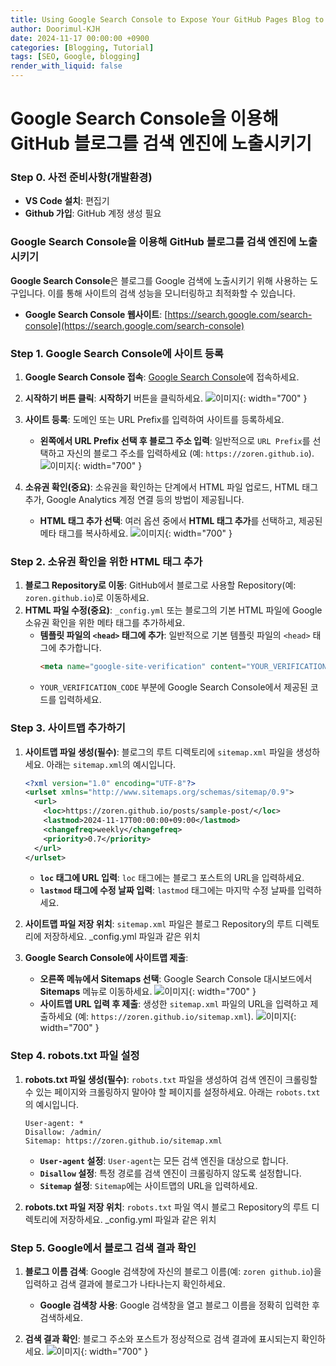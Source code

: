 ```yaml
---
title: Using Google Search Console to Expose Your GitHub Pages Blog to Search Engines
author: Doorimul-KJH
date: 2024-11-17 00:00:00 +0900
categories: [Blogging, Tutorial]
tags: [SEO, Google, blogging]
render_with_liquid: false
---
```



# Google Search Console을 이용해 GitHub 블로그를 검색 엔진에 노출시키기

### Step 0. 사전 준비사항(개발환경)

- **VS Code 설치**: 편집기
- **Github 가입**: GitHub 계정 생성 필요

### Google Search Console을 이용해 GitHub 블로그를 검색 엔진에 노출시키기

**Google Search Console**은 블로그를 Google 검색에 노출시키기 위해 사용하는 도구입니다. 이를 통해 사이트의 검색 성능을 모니터링하고 최적화할 수 있습니다.

- **Google Search Console 웹사이트**: [https://search.google.com/search-console](https://search.google.com/search-console)

### Step 1. Google Search Console에 사이트 등록

1. **Google Search Console 접속**: [Google Search Console](https://search.google.com/search-console)에 접속하세요.

2. **시작하기 버튼 클릭**:  **시작하기** 버튼을 클릭하세요.
   ![이미지](https://doorimul-kjh.github.io/assets/img/posts/google_search_engine_start.png){: width="700" }

3. **사이트 등록**: 도메인 또는 URL Prefix를 입력하여 사이트를 등록하세요. 
   - **왼쪽에서 URL Prefix 선택 후 블로그 주소 입력**: 일반적으로 `URL Prefix`를 선택하고 자신의 블로그 주소를 입력하세요 (예: `https://zoren.github.io`).
   ![이미지](https://doorimul-kjh.github.io/assets/img/posts/google_search_engine_url.png){: width="700" }

4. **소유권 확인(중요)**: 소유권을 확인하는 단계에서 HTML 파일 업로드, HTML 태그 추가, Google Analytics 계정 연결 등의 방법이 제공됩니다. 
   - **HTML 태그 추가 선택**: 여러 옵션 중에서 **HTML 태그 추가**를 선택하고, 제공된 메타 태그를 복사하세요.
   ![이미지](https://doorimul-kjh.github.io/assets/img/posts/google_search_engine_html.png){: width="700" }

### Step 2. 소유권 확인을 위한 HTML 태그 추가

1. **블로그 Repository로 이동**: GitHub에서 블로그로 사용할 Repository(예: `zoren.github.io`)로 이동하세요.
2. **HTML 파일 수정(중요)**: `_config.yml` 또는 블로그의 기본 HTML 파일에 Google 소유권 확인을 위한 메타 태그를 추가하세요. 
   - **템플릿 파일의 `<head>` 태그에 추가**: 일반적으로 기본 템플릿 파일의 `<head>` 태그에 추가합니다.
      ```html
      <meta name="google-site-verification" content="YOUR_VERIFICATION_CODE" />
      ```
   - `YOUR_VERIFICATION_CODE` 부분에 Google Search Console에서 제공된 코드를 입력하세요.

### Step 3. 사이트맵 추가하기

1. **사이트맵 파일 생성(필수)**: 블로그의 루트 디렉토리에 `sitemap.xml` 파일을 생성하세요. 아래는 `sitemap.xml`의 예시입니다.

   ```xml
   <?xml version="1.0" encoding="UTF-8"?>
   <urlset xmlns="http://www.sitemaps.org/schemas/sitemap/0.9">
     <url>
       <loc>https://zoren.github.io/posts/sample-post/</loc>
       <lastmod>2024-11-17T00:00:00+09:00</lastmod>
       <changefreq>weekly</changefreq>
       <priority>0.7</priority>
     </url>
   </urlset>
   ```

   - **`loc` 태그에 URL 입력**: `loc` 태그에는 블로그 포스트의 URL을 입력하세요.
   - **`lastmod` 태그에 수정 날짜 입력**: `lastmod` 태그에는 마지막 수정 날짜를 입력하세요.

2. **사이트맵 파일 저장 위치**: `sitemap.xml` 파일은 블로그 Repository의 루트 디렉토리에 저장하세요. _config.yml 파일과 같은 위치

3. **Google Search Console에 사이트맵 제출**: 
   - **오른쪽 메뉴에서 Sitemaps 선택**: Google Search Console 대시보드에서 **Sitemaps** 메뉴로 이동하세요.
   ![이미지](https://doorimul-kjh.github.io/assets/img/posts/google_search_engine_sitemap_side.png){: width="700" }
   - **사이트맵 URL 입력 후 제출**: 생성한 `sitemap.xml` 파일의 URL을 입력하고 제출하세요 (예: `https://zoren.github.io/sitemap.xml`). 
   ![이미지](https://doorimul-kjh.github.io/assets/img/posts/google_search_engine_sitemap.png){: width="700" }

### Step 4. robots.txt 파일 설정

1. **robots.txt 파일 생성(필수)**: `robots.txt` 파일을 생성하여 검색 엔진이 크롤링할 수 있는 페이지와 크롤링하지 말아야 할 페이지를 설정하세요. 아래는 `robots.txt`의 예시입니다.

   ```
   User-agent: *
   Disallow: /admin/
   Sitemap: https://zoren.github.io/sitemap.xml
   ```

   - **`User-agent` 설정**: `User-agent`는 모든 검색 엔진을 대상으로 합니다.
   - **`Disallow` 설정**: 특정 경로를 검색 엔진이 크롤링하지 않도록 설정합니다.
   - **`Sitemap` 설정**: `Sitemap`에는 사이트맵의 URL을 입력하세요.

2. **robots.txt 파일 저장 위치**: `robots.txt` 파일 역시 블로그 Repository의 루트 디렉토리에 저장하세요. _config.yml 파일과 같은 위치

### Step 5. Google에서 블로그 검색 결과 확인

1. **블로그 이름 검색**: Google 검색창에 자신의 블로그 이름(예: `zoren github.io`)을 입력하고 검색 결과에 블로그가 나타나는지 확인하세요.
   - **Google 검색창 사용**: Google 검색창을 열고 블로그 이름을 정확히 입력한 후 검색하세요.

2. **검색 결과 확인**: 블로그 주소와 포스트가 정상적으로 검색 결과에 표시되는지 확인하세요.
   ![이미지](https://doorimul-kjh.github.io/assets/img/posts/google_search_engine_search_result.png){: width="700" }